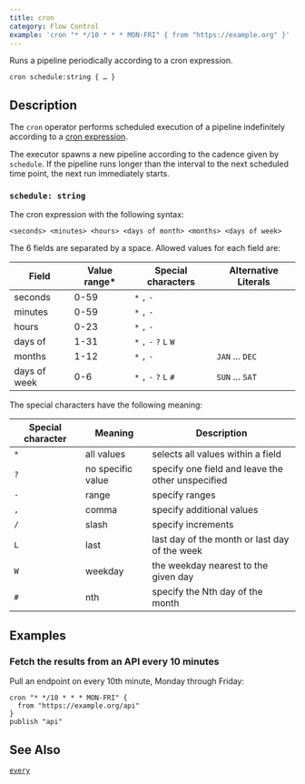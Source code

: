 ```yaml
---
title: cron
category: Flow Control
example: 'cron "* */10 * * * MON-FRI" { from "https://example.org" }'
---
```


Runs a pipeline periodically according to a cron expression.

```tql
cron schedule:string { … }
```

## Description

The `cron` operator performs scheduled execution of a pipeline indefinitely
according to a [cron expression](https://en.wikipedia.org/wiki/Cron).

The executor spawns a new pipeline according to the cadence given by
`schedule`. If the pipeline runs longer than the interval to the next
scheduled time point, the next run immediately starts.

### `schedule: string`

The cron expression with the following syntax:

```
<seconds> <minutes> <hours> <days of month> <months> <days of week>
```

The 6 fields are separated by a space. Allowed values for each field are:

| Field | Value range* | Special characters | Alternative Literals |
| --- | ---  | --- | --- |
| seconds |  0-59 | `*` `,` `-` | |
| minutes |  0-59 | `*` `,` `-` | |
| hours |  0-23 | `*` `,` `-` | |
| days of | 1-31 | `*` `,` `-` `?` `L` `W` | |
| months | 1-12 | `*` `,` `-` | `JAN` ... `DEC` |
| days of week |  0-6 | `*` `,` `-` `?` `L` `#` | `SUN` ... `SAT` |

The special characters have the following meaning:

| Special character | Meaning | Description |
| --- | --- | --- |
| `*` | all values | selects all values within a field |
| `?` | no specific value | specify one field and leave the other unspecified |
| `-` | range | specify ranges |
| `,` | comma | specify additional values |
| `/` | slash | specify increments |
| `L` | last | last day of the month or last day of the week |
| `W` | weekday | the weekday nearest to the given day |
| `#` | nth |  specify the Nth day of the month |

## Examples

### Fetch the results from an API every 10 minutes

Pull an endpoint on every 10th minute, Monday through Friday:

```tql
cron "* */10 * * * MON-FRI" {
  from "https://example.org/api"
}
publish "api"
```

## See Also

[`every`](/reference/operators/every)
